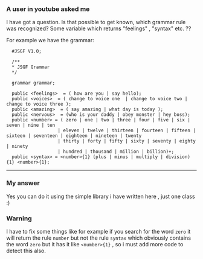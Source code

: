 ### A user in youtube asked me

I have got a question. Is that possible to get known, which grammar rule was recognized? Some variable which returns "feelings" , "syntax" etc. ??

For example we have the grammar:

```
  #JSGF V1.0;

  /**
  * JSGF Grammar 
  */

  grammar grammar;

  public <feelings>  = ( how are you | say hello);
  public <voices>  = ( change to voice one  | change to voice two | change to voice three );
  public <amazing>  = ( say amazing | what day is today );
  public <nervous>  = (who is your daddy | obey monster | hey boss);
  public <number> = ( zero | one | two | three | four | five | six | seven | nine | ten
                   | eleven | twelve | thirteen | fourteen | fifteen | sixteen | seventeen | eighteen | nineteen | twenty 
                   | thirty | forty | fifty | sixty | seventy | eighty | ninety 
		           | hundred | thousand | million | billion)+;                   
  public <syntax> = <number>{1} (plus | minus | multiply | division){1} <number>{1}; 
```
---

### My answer

Yes you can do it using the simple library i have written here , just one class :)

### Warning

I have to fix some things like for example if you search for the word `zero` it will return the rule `number` but not the rule `syntax` which obviously contains
the word `zero` but it has it like `<number>{1}` , so i must add more code to detect this also.
